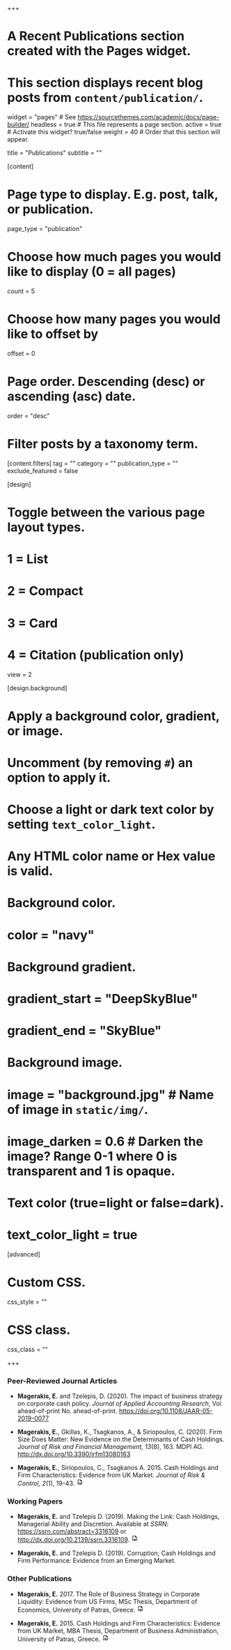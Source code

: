 +++
# A Recent Publications section created with the Pages widget.
# This section displays recent blog posts from `content/publication/`.

widget = "pages"  # See https://sourcethemes.com/academic/docs/page-builder/
headless = true  # This file represents a page section.
active = true  # Activate this widget? true/false
weight = 40  # Order that this section will appear.

title = "Publications"
subtitle = ""

[content]
  # Page type to display. E.g. post, talk, or publication.
  page_type = "publication"
  
  # Choose how much pages you would like to display (0 = all pages)
  count = 5
  
  # Choose how many pages you would like to offset by
  offset = 0

  # Page order. Descending (desc) or ascending (asc) date.
  order = "desc"

  # Filter posts by a taxonomy term.
  [content.filters]
    tag = ""
    category = ""
    publication_type = ""
    exclude_featured = false
  
[design]
  # Toggle between the various page layout types.
  #   1 = List
  #   2 = Compact
  #   3 = Card
  #   4 = Citation (publication only)
  view = 2
  
[design.background]
  # Apply a background color, gradient, or image.
  #   Uncomment (by removing `#`) an option to apply it.
  #   Choose a light or dark text color by setting `text_color_light`.
  #   Any HTML color name or Hex value is valid.
    
  # Background color.
  # color = "navy"
  
  # Background gradient.
  # gradient_start = "DeepSkyBlue"
  # gradient_end = "SkyBlue"
  
  # Background image.
  # image = "background.jpg"  # Name of image in `static/img/`.
  # image_darken = 0.6  # Darken the image? Range 0-1 where 0 is transparent and 1 is opaque.

  # Text color (true=light or false=dark).
  # text_color_light = true  
  
[advanced]
 # Custom CSS. 
 css_style = ""
 
 # CSS class.
 css_class = ""

+++

### Peer-Reviewed Journal Articles

* **Magerakis, E.** and Tzelepis, D. (2020). The impact of business strategy on corporate cash policy. *Journal of Applied Accounting Research*, Vol. ahead-of-print No. ahead-of-print. https://doi.org/10.1108/JAAR-05-2019-0077

* **Magerakis, E.**, Gkillas, K., Tsagkanos, A., & Siriopoulos, C. (2020). Firm Size Does Matter: New Evidence on the Determinants of Cash Holdings. *Journal of Risk and Financial Management, 13*(8), 163. MDPI AG. http://dx.doi.org/10.3390/jrfm13080163

* **Magerakis, E.**, Siriopoulos, C., Tsagkanos A. 2015. Cash Holdings and Firm Characteristics: Evidence from UK Market. *Journal of Risk & Control, 2*(1), 19-43. [<img src="img/pdf.png">](http://www.riskmarket.co.uk/jrc/journals-articles/issues/cash-holdings-and-firm-characteristics-evidence-from-uk-market/?download=attachment.pdf)

### Working Papers
* **Magerakis, E.** and Tzelepis D. (2019). Making the Link: Cash Holdings, Managerial Ability and Discretion. Available at *SSRN*: https://ssrn.com/abstract=3316109 or http://dx.doi.org/10.2139/ssrn.3316109. [<img src="img/pdf.png">](https://papers.ssrn.com/sol3/Delivery.cfm/SSRN_ID3316109_code2448284.pdf?abstractid=3316109&mirid=1)

* **Magerakis, E.** and Tzelepis D. (2019). Corruption, Cash Holdings and Firm Performance: Evidence from an Emerging Market.

### Other Publications
* **Magerakis, E.** 2017. The Role of Business Strategy in Corporate Liquidity: Evidence from US Firms,  MSc Thesis, Department of Economics, University of Patras, Greece.  [<img src="img/pdf.png">](http://nemertes.lis.upatras.gr/jspui/bitstream/10889/10888/1/CH-BS_final_2-l.pdf)

* **Magerakis, E.** 2015. Cash Holdings and Firm Characteristics: Evidence from UK Market, MBA Thesis, Department of Business Administration, University of Patras, Greece. [<img src="img/pdf.png">](https://pdfs.semanticscholar.org/979e/2694ec234300730d897571de6f47a1a6e566.pdf)
